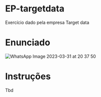 # EP-targetdata
Exercício dado pela empresa Target data
# Enunciado
![WhatsApp Image 2023-03-31 at 20 37 50](https://user-images.githubusercontent.com/130921237/232326655-b5e3456a-ee0d-4662-b4aa-49563a1d4548.jpeg)
# Instruções 
Tbd
